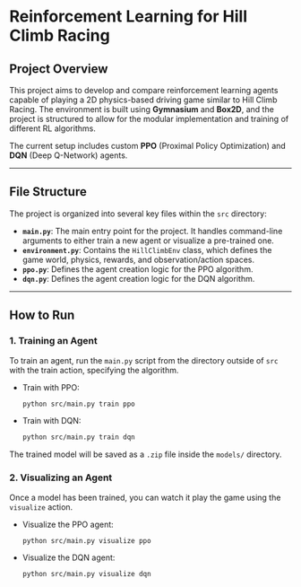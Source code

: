 # Reinforcement Learning for Hill Climb Racing

## Project Overview

This project aims to develop and compare reinforcement learning agents capable of playing a 2D physics-based driving game similar to Hill Climb Racing. The environment is built using **Gymnasium** and **Box2D**, and the project is structured to allow for the modular implementation and training of different RL algorithms.

The current setup includes custom **PPO** (Proximal Policy Optimization) and **DQN** (Deep Q-Network) agents.

***

## File Structure

The project is organized into several key files within the `src` directory:

* **`main.py`**: The main entry point for the project. It handles command-line arguments to either train a new agent or visualize a pre-trained one.
* **`environment.py`**: Contains the `HillClimbEnv` class, which defines the game world, physics, rewards, and observation/action spaces.
* **`ppo.py`**: Defines the agent creation logic for the PPO algorithm.
* **`dqn.py`**: Defines the agent creation logic for the DQN algorithm.

***

## How to Run

### 1. Training an Agent

To train an agent, run the `main.py` script from the directory outside of `src` with the train action, specifying the algorithm.

- Train with PPO:
  ```bash
  python src/main.py train ppo
  ```

- Train with DQN:
  ```bash
  python src/main.py train dqn
  ```

The trained model will be saved as a `.zip` file inside the `models/` directory.


### 2. Visualizing an Agent
Once a model has been trained, you can watch it play the game using the `visualize` action.

- Visualize the PPO agent:
  ```bash
  python src/main.py visualize ppo
  ```

- Visualize the DQN agent:
  ```bash
  python src/main.py visualize dqn
  ```
